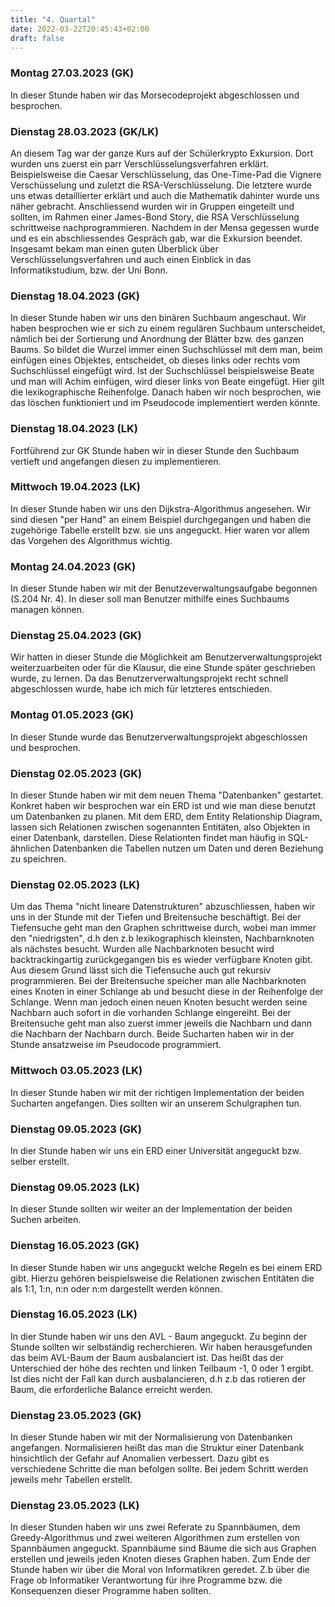 ```yaml
---
title: "4. Quartal"
date: 2022-03-22T20:45:43+02:00
draft: false
---
```




### Montag 27.03.2023 (GK)

In dieser Stunde haben wir das Morsecodeprojekt abgeschlossen und besprochen.

### Dienstag 28.03.2023 (GK/LK)

An diesem Tag war der ganze Kurs auf der Schülerkrypto Exkursion. Dort wurden uns zuerst ein  parr Verschlüsselungsverfahren erklärt. Beispielsweise die Caesar Verschlüsselung, das One-Time-Pad die Vignere Verschüsselung und zuletzt die RSA-Verschlüsselung. Die letztere wurde uns etwas detaillierter erklärt und auch die Mathematik dahinter wurde uns näher gebracht. Anschliessend wurden wir in Gruppen eingeteilt und sollten, im Rahmen einer James-Bond Story, die RSA Verschlüsselung schrittweise nachprogrammieren. Nachdem in der Mensa gegessen wurde und es ein abschliessendes Gespräch gab, war die Exkursion beendet. Insgesamt bekam man einen guten Überblick über Verschlüsselungsverfahren und auch einen Einblick in das Informatikstudium, bzw. der Uni Bonn.

### Dienstag 18.04.2023 (GK)

In dieser Stunde haben wir uns den binären Suchbaum angeschaut. Wir haben besprochen wie er sich zu einem regulären Suchbaum unterscheidet, nämlich bei der Sortierung und Anordnung der Blätter bzw. des ganzen Baums. So bildet die Wurzel immer einen Suchschlüssel mit dem man, beim einfügen eines Objektes, entscheidet, ob dieses links oder rechts vom Suchschlüssel eingefügt wird. Ist der Suchschlüssel beispielsweise Beate und man will Achim einfügen, wird dieser links von Beate eingefügt. Hier gilt die lexikographische Reihenfolge. Danach haben wir noch besprochen, wie das löschen funktioniert und im Pseudocode implementiert werden könnte.

### Dienstag 18.04.2023 (LK)

Fortführend zur GK Stunde haben wir in dieser Stunde den Suchbaum vertieft und angefangen diesen zu implementieren.


### Mittwoch 19.04.2023 (LK)

In dieser Stunde haben wir uns den Dijkstra-Algorithmus angesehen. Wir sind diesen "per Hand" an einem Beispiel durchgegangen und haben die zugehörige Tabelle erstellt bzw. sie uns angeguckt. Hier waren vor allem das Vorgehen des Algorithmus wichtig. 


### Montag 24.04.2023 (GK)

In dieser Stunde haben wir mit der Benutzeverwaltungsaufgabe begonnen (S.204 Nr. 4). In dieser soll man Benutzer mithilfe eines Suchbaums managen können. 

### Dienstag 25.04.2023 (GK)

Wir hatten in dieser Stunde die Möglichkeit am Benutzerverwaltungsprojekt weiterzuarbeiten oder für die Klausur, die eine Stunde später geschrieben wurde, zu lernen. Da das Benutzerverwaltungsprojekt recht schnell abgeschlossen wurde, habe ich mich für letzteres entschieden.

### Montag 01.05.2023 (GK)

In dieser Stunde wurde das Benutzerverwaltungsprojekt abgeschlossen und besprochen.

### Dienstag 02.05.2023 (GK)

In dieser Stunde haben wir mit dem neuen Thema "Datenbanken" gestartet. Konkret haben wir besprochen war ein ERD ist und wie man diese benutzt um Datenbanken zu planen. Mit dem ERD, dem Entity Relationship Diagram, lassen sich  Relationen zwischen sogenannten Entitäten, also Objekten in einer Datenbank, darstellen. Diese Relationten findet man häufig in SQL-ähnlichen Datenbanken die Tabellen nutzen um Daten und deren Beziehung zu speichren.

### Dienstag 02.05.2023 (LK)

Um das Thema "nicht lineare Datenstrukturen" abzuschliessen, haben wir uns in der Stunde mit der Tiefen und Breitensuche beschäftigt. Bei der Tiefensuche geht man den Graphen schrittweise durch, wobei man immer den "niedrigsten", d.h den z.b lexikographisch kleinsten, Nachbarnknoten als nächstes besucht. Wurden alle Nachbarknoten besucht wird backtrackingartig zurückgegangen bis es wieder verfügbare Knoten gibt. Aus diesem Grund lässt sich die Tiefensuche auch gut rekursiv programmieren. Bei der Breitensuche speicher man alle Nachbarknoten eines Knoten in einer Schlange ab und besucht diese in der Reihenfolge der Schlange. Wenn man jedoch einen neuen Knoten besucht werden seine Nachbarn auch sofort in die vorhanden Schlange eingereiht. Bei der Breitensuche geht man also zuerst immer jeweils die Nachbarn und dann die Nachbarn der Nachbarn durch. Beide Sucharten haben wir in der Stunde ansatzweise im Pseudocode programmiert.

### Mittwoch 03.05.2023 (LK)

In dieser Stunde haben wir mit der richtigen Implementation der beiden Sucharten angefangen. Dies sollten wir an unserem Schulgraphen tun.

### Dienstag 09.05.2023 (GK)

In dier Stunde haben wir uns ein ERD einer Universität angeguckt bzw. selber erstellt.

### Dienstag 09.05.2023 (LK)

In dieser Stunde sollten wir weiter an der Implementation der beiden Suchen arbeiten.

### Dienstag 16.05.2023 (GK)

In dieser Stunde haben wir uns angeguckt welche Regeln es bei einem ERD gibt. Hierzu gehören beispielsweise die Relationen zwischen Entitäten die als 1:1, 1:n, n:n oder n:m dargestellt werden können.

### Dienstag 16.05.2023 (LK)

In dier Stunde haben wir uns den AVL - Baum angeguckt. Zu beginn der Stunde sollten wir selbständig recherchieren. Wir haben herausgefunden das beim AVL-Baum der Baum ausbalanciert ist. Das heißt das der Unterschied der höhe des rechten und linken Teilbaum -1, 0 oder 1 ergibt. Ist dies nicht der Fall kan durch ausbalancieren, d.h z.b das rotieren der Baum, die erforderliche Balance erreicht werden.

### Dienstag 23.05.2023 (GK)

In dieser Stunde haben wir mit der Normalisierung von Datenbanken angefangen. Normalisieren heißt das man die Struktur einer Datenbank hinsichtlich der Gefahr auf Anomalien verbessert. Dazu gibt es verschiedene Schritte die man befolgen sollte. Bei jedem Schritt werden jeweils mehr Tabellen erstellt.

### Dienstag 23.05.2023 (LK)

In dieser Stunden haben wir uns zwei Referate zu Spannbäumen, dem Greedy-Algorithmus und zwei weiteren Algorithmen zum erstellen von Spannbäumen angeguckt. Spannbäume sind Bäume die sich aus Graphen erstellen und jeweils jeden Knoten dieses Graphen haben. Zum Ende der Stunde haben wir über die Moral von Informatikren geredet. Z.b über die Frage ob Informatiker Verantwortung für ihre Programme bzw. die Konsequenzen dieser Programme haben sollten.
